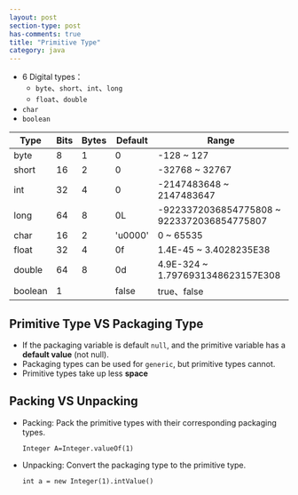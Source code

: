 ```yaml
---
layout: post
section-type: post
has-comments: true
title: "Primitive Type"
category: java
---
```


- 6 Digital types：
    - `byte`、`short`、`int`、`long`
    - `float`、`double`
- `char`
- `boolean`

| Type | Bits | Bytes | Default | Range |
| --- | --- | --- | --- | --- |
| byte | 8 | 1 | 0 | -128 ~ 127 |
| short | 16 | 2 | 0 | -32768 ~ 32767 |
| int | 32 | 4 | 0 | -2147483648 ~ 2147483647 |
| long | 64 | 8 | 0L | -9223372036854775808 ~ 9223372036854775807 |
| char | 16 | 2 | 'u0000' | 0 ~ 65535 |
| float | 32 | 4 | 0f | 1.4E-45 ~ 3.4028235E38 |
| double | 64 | 8 | 0d | 4.9E-324 ~ 1.7976931348623157E308 |
| boolean | 1 |  | false | true、false |

## Primitive Type VS Packaging Type

- If the packaging variable is default `null`, and the primitive variable has a **default value** (not null).
- Packaging types can be used for `generic`, but primitive types cannot.
- Primitive types take up less **space**

## Packing **VS Unpacking**

- Packing: Pack the primitive types with their corresponding packaging types.
    
    `Integer A=Integer.valueOf(1)`
    
- Unpacking: Convert the packaging type to the primitive type.
    
    `int a = new Integer(1).intValue()`